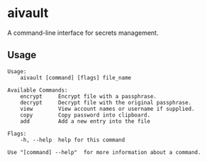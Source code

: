 # aivault
A command-line interface for secrets management.

## Usage

```
Usage:
    aivault [command] [flags] file_name
    
Available Commands:
    encrypt     Encrypt file with a passphrase.
    decrypt     Decrypt file with the original passphrase.
    view        View account names or username if supplied.
    copy        Copy password into clipboard.
    add         Add a new entry into the file

Flags:
    -h, --help  help for this command

Use "[command] --help"  for more information about a command.
```
